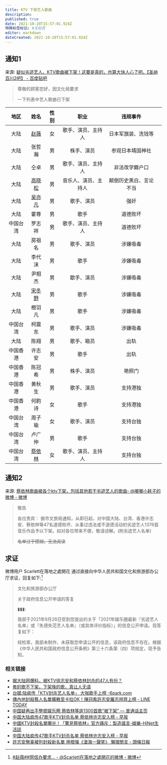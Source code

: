 ```yaml
---
title: KTV 下架艺人歌曲
description: 
published: true
date: 2021-10-20T15:57:01.924Z
特殊标签标记: #无标签
editor: markdown
dateCreated: 2021-10-20T15:57:01.924Z
---
```


## 通知1

来源: [疑似劣迹艺人，KTV歌曲被下架！这要是真的，也算大快人心了吧。【圣纳百川2吧】 - 百度贴吧](https://web.archive.org/web/20211020075242/https://tieba.baidu.com/p/7578973670)

> 尊敬的顾客您好，因文化局要求
>
> 一下列表中艺人歌曲已下架

|   地区   |             姓名              | 性别 |         职业         |        违规事件        |     |
|:--------:|:-----------------------------:|:----:|:--------------------:|:----------------------:| --- |
|   大陆   |   [赵薇](/people/赵薇.md)   |  女  |  歌手、演员、主持人  |   日本军旗装、洗钱等   |     |
|   大陆   |            张哲瀚             |  男  |      株手、演员      |    参观日本靖国神社    |     |
|   大陆   |             仝卓              |  男  |  歌手、演员、主持人  |     非法改学籍户口     |     |
|   大陆   | [高晓松](/people/高晓松.md) |  男  | 音乐人、演员、主持人 | 颠倒历史黑白、言论不当 |     |
|   大陆   | [吴亦凡](/people/吴亦凡.md) |  男  |      歌手、演员      |          强奸          |     |
|   大陆   |             霍尊              |  男  |         歌手         |        道德败坏        |     |
| 中国台湾 |            罗志祥             |  男  |  歌手、演员、主持人  |        道德败坏        |     |
|   大陆   |            房祖名             |  男  |      歌手、演员      |        涉嫌吸毒        |     |
|   大陆   |            李代沫             |  男  |         歌手         |        涉嫌吸毒        |     |
|   大陆   |            尹相杰             |  男  |      歇手、演员      |        涉嫌吸毒        |     |
|   大陆   | [宋冬野](/people/宋冬野.md) |  男  |         歌手         |        涉嫌吸毒        |     |
|   大陆   |            橙羽凡             |  男  |         歌手         |        涉嫌吸毒        |     |
| 中国台湾 |            柯震东             |  男  |      歌手、演员      |        涉嫌吸毒        |     |
|   大陆   |             陈翔              |  男  |      歌手、箱员      |          出轨          |     |
| 中国香港 |            许志安             |  男  |         歌手         |          出轨          |     |
| 中国香港 |            陈冠希             |  男  |      株手、演员      |         艳照门         |     |
| 中国香港 |            黄秋生             |  男  |      歌手、演员      |        支持港独        |     |
| 中国香港 |            何韵诗             |  女  |         歌手         |        支持港独        |     |
| 中国台湾 |            周子瑜             |  女  |      歌手、演员      |        支持台独        |     |
| 中国台湾 |            卢广仲             |  男  |         歌手         |        支持台独        |     |
| 中国台湾 |  [蔡依林](/people/蔡依林)   |  女  |  歌手、演员、主持人  |        支持台独        |     |

## 通知2

来源: [蔡依林歌曲被各个ktv下架，包括其他若干劣迹艺人的歌曲 ​​​ - @嘟嘟小耗子的微博 - 微博](https://archive.md/F0PwB "https://weibo.com/5821283785/KD8aC4Ts3")

> 敬告
>
> 各位贵宾： 据市文旅局通知，从即日起，对中国大陆、台湾、香港许志安、蔡依林等47名道德败坏、从事过违法或不道德活动的劣迹艺人1376首音乐作品予以下架。如对各位带来不便，敬请谅解。(附劣迹艺人名单)
>
> ~~名单过于模糊，无法阅读~~

## 求证

微博用户 Scarlett在落地之處開花 通过直接向中华人民共和国文化和旅游部办公厅求证，回复如下:[^KDujXyhrH]

[^KDujXyhrH]: [#赵薇##网信办要求... - @Scarlett在落地之處開花的微博 - 微博](https://archive.md/uePkC "https://weibo.com/1910913772/KDujXyhrH")

> 文化和旅游部办公厅
>
> 关于政府信息公开申请的答复
>
> ▮▮▮:
>
> 我部于2021年9月26日受到您提出的关于「2021年娱乐圈最新『劣迹艺人名单』或『失德失范艺人名单』（或具体评价指标）」的信息公开申请。现答复如下：
>
> 经检索，我部未制作、未获取您申请公开的信息，该政府信息不存在。根据《中华人民共和国政府信息公开条例》第三十六条第（四）项规定，现予告知。

### 相关链接

+ [据大陆网爆料，被KTV徐志安和蔡依林封杀的47人有份？](https://web.archive.org/web/20211020073605/https://remonews.com/hongkong/据大陆网爆料，被ktv徐志安和蔡依林封杀的47人有份/)
+ [套的歌不下架，下架堍的歌，真让人无语](https://web.archive.org/web/20211020082053/https://www.douban.com/group/topic/250100677/)
+ [台媒:陆疯传「KTV封杀艺人名单」 大咖歌手上榜 -6park.com](https://web.archive.org/web/20211020073646/https://www.6parknews.com/newspark/view.php?app=news&act=view&nid=512422)
+ [傳內地封殺藝人名單擴散至卡拉OK！陳冠希許志安羅志祥齊上榜 - LINE TODAY](https://web.archive.org/web/20211020092423/https://today.line.me/hk/v2/article/wJ0XKB0)
+ [中国疑再出手整顿娱乐圈 蔡依林等逾1300首歌“被下架” — 普通话主页](https://web.archive.org/web/20211019065303/https://www.rfa.org/mandarin/Xinwen/wul1018b-10182021042752.html)
+ [中国大陆疯传47歌手KTV封杀名单 蔡依林许志安入榜 - 早报](https://web.archive.org/web/20211019173454/https://www.zaobao.com.sg/entertainment/story20211018-1204498)
+ [中國KTV封殺名單曝光！「驚見蔡依林」官方痛斥：製造謠言-娛樂-HiNet生活誌](https://times.hinet.net/news/23560623)
+ [中国大陆疯传47歌手KTV封杀名单 蔡依林许志安入榜 - 早报](https://web.archive.org/web/20211019173454/https://www.zaobao.com.sg/entertainment/story20211018-1204498)
+ [許志安無辜被列封殺新名單 用橙彈《滄海一聲笑》 懶理閒言 - 頭條日報](https://web.archive.org/web/20211020124019/https://hd.stheadline.com/life/ent/realtime/2263929/即時-娛樂-許志安無辜被列封殺新名單-用橙彈-滄海一聲笑-懶理閒言)
